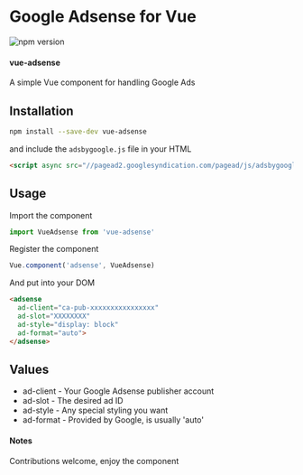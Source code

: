 # Google Adsense for Vue
![npm version](https://badge.fury.io/js/vue-adsense.svg)

#### vue-adsense

A simple Vue component for handling Google Ads

## Installation

```bash
npm install --save-dev vue-adsense
```

and include the `adsbygoogle.js` file in your HTML

```html
<script async src="//pagead2.googlesyndication.com/pagead/js/adsbygoogle.js"></script>
```

## Usage

Import the component

```js
import VueAdsense from 'vue-adsense'
```

Register the component

```js
Vue.component('adsense', VueAdsense)
```

And put into your DOM

```html
<adsense
  ad-client="ca-pub-xxxxxxxxxxxxxxxx"
  ad-slot="XXXXXXXX"
  ad-style="display: block"
  ad-format="auto">
</adsense>
```

## Values

* ad-client - Your Google Adsense publisher account
* ad-slot - The desired ad ID
* ad-style - Any special styling you want
* ad-format - Provided by Google, is usually 'auto'

#### Notes

Contributions welcome, enjoy the component

